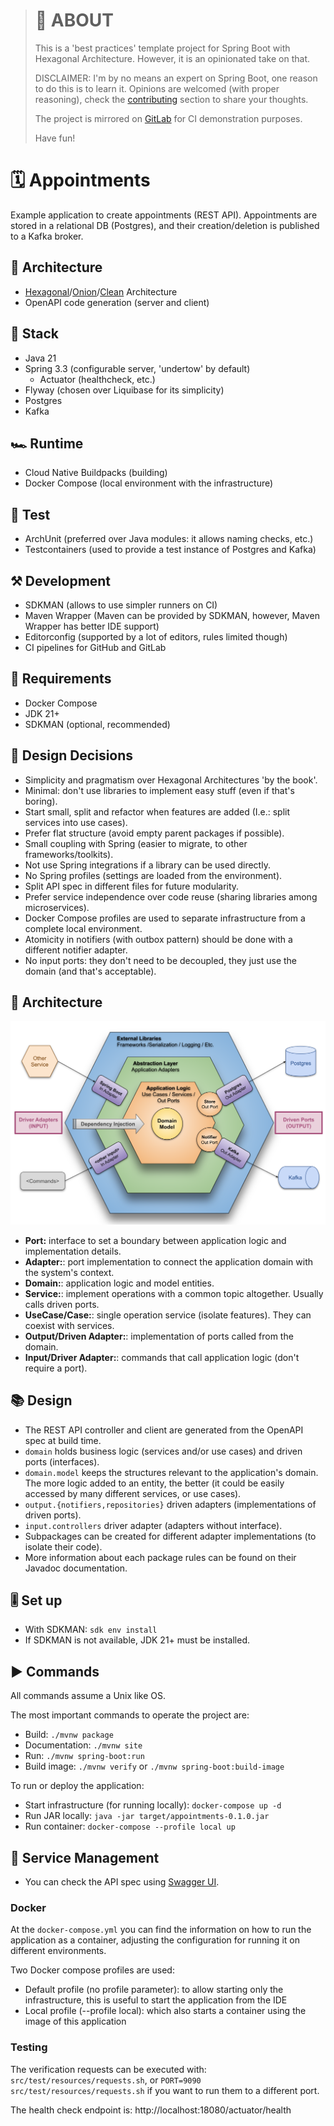 
> # 🎯 ABOUT
> This is a 'best practices' template project for Spring Boot with Hexagonal Architecture. However,
> it is an opinionated take on that.
>
> DISCLAIMER: I'm by no means an expert on Spring Boot, one reason to do this is to learn it.
> Opinions are welcomed (with proper reasoning), check the [contributing] section to share your
> thoughts.
>
> The project is mirrored on [GitLab](https://gitlab.com/jaguililla/hexagonal_spring) for CI
> demonstration purposes.
>
> Have fun!

[contributing]: https://github.com/jaguililla/hexagonal_spring/contribute

# 🗓️ Appointments
Example application to create appointments (REST API). Appointments are stored in a relational DB
(Postgres), and their creation/deletion is published to a Kafka broker.

## 📘 Architecture
* [Hexagonal]/[Onion]/[Clean] Architecture
* OpenAPI code generation (server and client)

[Hexagonal]: https://alistair.cockburn.us/hexagonal-architecture
[Onion]: https://jeffreypalermo.com/2008/07/the-onion-architecture-part-1
[Clean]: https://blog.cleancoder.com/uncle-bob/2012/08/13/the-clean-architecture.html

## 🧰 Stack
* Java 21
* Spring 3.3 (configurable server, 'undertow' by default)
  * Actuator (healthcheck, etc.)
* Flyway (chosen over Liquibase for its simplicity)
* Postgres
* Kafka

## 🏎️ Runtime
* Cloud Native Buildpacks (building)
* Docker Compose (local environment with the infrastructure)

## 🧪 Test
* ArchUnit (preferred over Java modules: it allows naming checks, etc.)
* Testcontainers (used to provide a test instance of Postgres and Kafka)

## ⚒️ Development
* SDKMAN (allows to use simpler runners on CI)
* Maven Wrapper (Maven can be provided by SDKMAN, however, Maven Wrapper has better IDE support)
* Editorconfig (supported by a lot of editors, rules limited though)
* CI pipelines for GitHub and GitLab

## 📑 Requirements
* Docker Compose
* JDK 21+
* SDKMAN (optional, recommended)

## 🤔 Design Decisions
* Simplicity and pragmatism over Hexagonal Architectures 'by the book'.
* Minimal: don't use libraries to implement easy stuff (even if that's boring).
* Start small, split and refactor when features are added (I.e.: split services into use cases).
* Prefer flat structure (avoid empty parent packages if possible).
* Small coupling with Spring (easier to migrate, to other frameworks/toolkits).
* Not use Spring integrations if a library can be used directly.
* No Spring profiles (settings are loaded from the environment).
* Split API spec in different files for future modularity.
* Prefer service independence over code reuse (sharing libraries among microservices).
* Docker Compose profiles are used to separate infrastructure from a complete local environment.
* Atomicity in notifiers (with outbox pattern) should be done with a different notifier adapter.
* No input ports: they don't need to be decoupled, they just use the domain (and that's acceptable).

## 📖 Architecture
![Architecture Diagram](doc/architecture.svg)
* **Port:** interface to set a boundary between application logic and implementation details.
* **Adapter:**: port implementation to connect the application domain with the system's context.
* **Domain:**: application logic and model entities.
* **Service:**: implement operations with a common topic altogether. Usually calls driven ports.
* **UseCase/Case:**: single operation service (isolate features). They can coexist with services.
* **Output/Driven Adapter:**: implementation of ports called from the domain.
* **Input/Driver Adapter:**: commands that call application logic (don't require a port).

## 📚 Design
* The REST API controller and client are generated from the OpenAPI spec at build time.
* `domain` holds business logic (services and/or use cases) and driven ports (interfaces).
* `domain.model` keeps the structures relevant to the application's domain. The more logic added to
  an entity, the better (it could be easily accessed by many different services, or use cases).
* `output.{notifiers,repositories}` driven adapters (implementations of driven ports).
* `input.controllers` driver adapter (adapters without interface).
* Subpackages can be created for different adapter implementations (to isolate their code).
* More information about each package rules can be found on their Javadoc documentation.

## 🎚️ Set up
* With SDKMAN: `sdk env install`
* If SDKMAN is not available, JDK 21+ must be installed.

## ▶️ Commands
All commands assume a Unix like OS.

The most important commands to operate the project are:

* Build: `./mvnw package`
* Documentation: `./mvnw site`
* Run: `./mvnw spring-boot:run`
* Build image: `./mvnw verify` or `./mvnw spring-boot:build-image`

To run or deploy the application:

* Start infrastructure (for running locally): `docker-compose up -d`
* Run JAR locally: `java -jar target/appointments-0.1.0.jar`
* Run container: `docker-compose --profile local up`

## 🤖 Service Management
* You can check the API spec using [Swagger UI](http://localhost:8080/swagger-ui/index.html).

### Docker
At the `docker-compose.yml` you can find the information on how to run the application as a
container, adjusting the configuration for running it on different environments.

Two Docker compose profiles are used:
- Default profile (no profile parameter): to allow starting only the infrastructure, this is useful
  to start the application from the IDE
- Local profile (--profile local): which also starts a container using the image of this application

### Testing
The verification requests can be executed with: `src/test/resources/requests.sh`, or
`PORT=9090 src/test/resources/requests.sh` if you want to run them to a different port.

The health check endpoint is: http://localhost:18080/actuator/health
